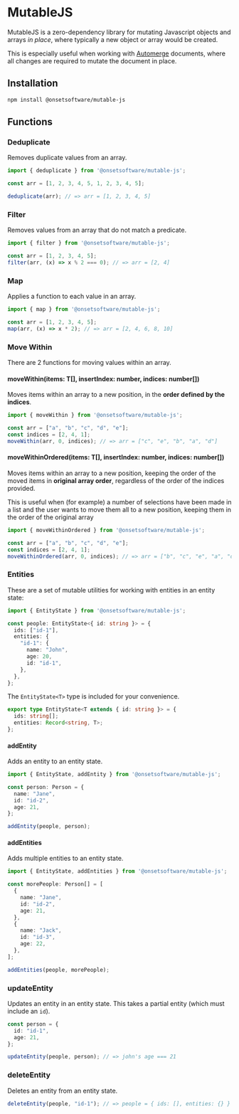 # MutableJS

MutableJS is a zero-dependency library for mutating Javascript objects and arrays _in place_, where typically a new object or array would be created.

This is especially useful when working with [Automerge](https://automerge.org/) documents, where all changes are required to mutate the document in place.

## Installation

```bash
npm install @onsetsoftware/mutable-js
```

## Functions

### Deduplicate

Removes duplicate values from an array.

```typescript
import { deduplicate } from '@onsetsoftware/mutable-js';

const arr = [1, 2, 3, 4, 5, 1, 2, 3, 4, 5];

deduplicate(arr); // => arr = [1, 2, 3, 4, 5]
```

### Filter

Removes values from an array that do not match a predicate.

```typescript
import { filter } from '@onsetsoftware/mutable-js';

const arr = [1, 2, 3, 4, 5];
filter(arr, (x) => x % 2 === 0); // => arr = [2, 4]
```

### Map

Applies a function to each value in an array.

```typescript
import { map } from '@onsetsoftware/mutable-js';

const arr = [1, 2, 3, 4, 5];
map(arr, (x) => x * 2); // => arr = [2, 4, 6, 8, 10]
```

### Move Within

There are 2 functions for moving values within an array.

#### moveWithin(items: T[], insertIndex: number, indices: number[])
Moves items within an array to a new position, in the **order defined by the indices**.

```typescript
import { moveWithin } from '@onsetsoftware/mutable-js';

const arr = ["a", "b", "c", "d", "e"];
const indices = [2, 4, 1];
moveWithin(arr, 0, indices); // => arr = ["c", "e", "b", "a", "d"]
```

#### moveWithinOrdered(items: T[], insertIndex: number, indices: number[])
Moves items within an array to a new position, keeping the order of the moved items in **original array order**, regardless of the order of the indices provided.

This is useful when (for example) a number of selections have been made in a list and the user wants to move them all to a new position, keeping them in the order of the original array

```typescript
import { moveWithinOrdered } from '@onsetsoftware/mutable-js';

const arr = ["a", "b", "c", "d", "e"];
const indices = [2, 4, 1];
moveWithinOrdered(arr, 0, indices); // => arr = ["b", "c", "e", "a", "d"]
```

### Entities
These are a set of mutable utilities for working with entities in an entity state:

```typescript
import { EntityState } from '@onsetsoftware/mutable-js';

const people: EntityState<{ id: string }> = {
  ids: ["id-1"],
  entities: {
    "id-1": {
      name: "John",
      age: 20,
      id: "id-1",
    },
  },
};
```
The `EntityState<T>` type is included for your convenience.

```typescript
export type EntityState<T extends { id: string }> = {
  ids: string[];
  entities: Record<string, T>;
};
```

#### addEntity
Adds an entity to an entity state.

```typescript
import { EntityState, addEntity } from '@onsetsoftware/mutable-js';

const person: Person = {
  name: "Jane",
  id: "id-2",
  age: 21,
};

addEntity(people, person);
```

#### addEntities
Adds multiple entities to an entity state.

```typescript
import { EntityState, addEntities } from '@onsetsoftware/mutable-js';

const morePeople: Person[] = [
  {
    name: "Jane",
    id: "id-2",
    age: 21,
  },
  {
    name: "Jack",
    id: "id-3",
    age: 22,
  },
];

addEntities(people, morePeople);
```
### updateEntity

Updates an entity in an entity state. This takes a partial entity (which must include an `id`).

```typescript
const person = {
  id: "id-1",
  age: 21,
};

updateEntity(people, person); // => john's age === 21
```

### deleteEntity

Deletes an entity from an entity state.

```typescript
deleteEntity(people, "id-1"); // => people = { ids: [], entities: {} } 
```
